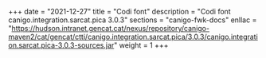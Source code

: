 +++
date        = "2021-12-27"
title       = "Codi font"
description = "Codi font canigo.integration.sarcat.pica 3.0.3"
sections    = "canigo-fwk-docs"
enllac		= "https://hudson.intranet.gencat.cat/nexus/repository/canigo-maven2/cat/gencat/ctti/canigo.integration.sarcat.pica/3.0.3/canigo.integration.sarcat.pica-3.0.3-sources.jar"
weight		= 1
+++
